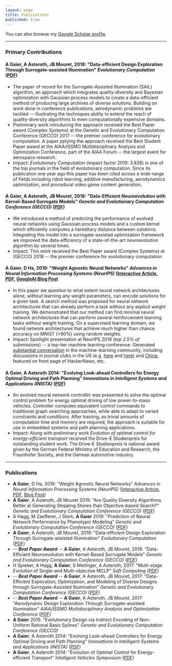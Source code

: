 ```yaml
---
layout: page
title: Publications
published: true
---
```


You can also browse my [Google Scholar profile](https://scholar.google.com/citations?hl=en&user=eiqVLC0AAAAJ).

---
### Primary Contributions

#### A Gaier, A Asteroth, JB Mouret, 2018: "Data-efficient Design Exploration Through Surrogate-assisted Illumination" _Evolutionary Computation_ ([PDF](https://arxiv.org/pdf/1806.05865))
  * The paper of record for the Surrogate-Assisted Illumination (SAIL) algorithm, an approach which integrates quality-diversity and Bayesian optimization with Gaussian process models to create a data-efficient method of producing large archives of diverse solutions. Building on work done in conference publications, aerodynamic problems are tackled -- illustrating the techniques ability to extend the reach of quality-diversity algorithms to even computationally expensive domains.
  * Preliminary work introducing the approach received the Best Paper award (Complex Systems) at the Genetic and Evolutionary Computation Conference (GECCO) 2017 -- the premier conference for evolutionary computation. A paper pplying the approach received the Best Student Paper award at the AIAA/ISSMO Multidisciplinary Analysis and Optimization Conference, part of the AIAA Forum -- the largest event for aerospace research. 
  * Impact: _Evolutionary Computation_ (impact factor 2019: 3.826) is one of the top journals in the field of evolutionary computation. Since its publication one year ago this paper has been cited across a wide range of fields including robot learning, additive manufacturing, aerodynamics optimization, and procedural video game content generation.
  
 
#### A Gaier, A Asteroth, JB Mouret, 2018: "Data-Efficient Neuroevolution with Kernel-Based Surrogate Models" _Genetic and Evolutionary Computation Conference (GECCO)_ ([PDF](https://arxiv.org/pdf/1804.05364))
  * We introduced a method of predicting the performance of evolved neural networks using Gaussian process models and a custom kernel which efficiently computes a hereditary distance between solutions. Integrating this model into a surrogate-assisted optimization framework we improved the data-efficiency of a state-of-the-art neuroevolution algorithm by several times.
  * Impact: This work received the Best Paper award (Complex Systems) at (GECCO) 2018 -- the premier conference for evolutionary computation
  
#### A Gaier, D Ha, 2019: "Weight Agnostic Neural Networks" _Advances in Neural Information Processing Systems (NeurIPS)_ ([Interactive Article](https://weightagnostic.github.io/), [PDF](https://arxiv.org/abs/1906.04358), [GoogleAI Blog Post](https://ai.googleblog.com/2019/08/exploring-weight-agnostic-neural.html) 
  * In this paper we question to what extent neural network architectures alone, without learning any weight parameters, can encode solutions for a given task. A search method was proposed for neural network architectures that can already perform a task without any explicit weight training. We demonstrated that our method can find minimal neural network architectures that can perform several reinforcement learning tasks without weight training. On a supervised learning domain, we found network architectures that achieve much higher than chance accuracy on MNIST (>90\%) using random weights.
  * Impact: Spotlight presentation at NeurIPS 2019 (_top 2.5% of submissions_) -- a top-tier machine learning conference. Generated [substantial conversation](https://twitter.com/hardmaru/status/1138600152048910336) in the machine-learning community, including discussions in journal clubs in the US (e.g. [here](https://www.youtube.com/watch?v=OmniHm9Fk-A) and [here](https://www.youtube.com/watch?v=rEKtmUS3WIU)) and [China](https://zhuanlan.zhihu.com/p/71848261), featured on front page of HackerNews, etc.


#### A Gaier, A Asteroth 2014: "Evolving Look-ahead Controllers for Energy Optimal Driving and Path Planning" _Innovations in Intelligent Systems and Applications (INISTA)_ ([PDF](https://bit.ly/2Kxp1je))
  * An evolved neural network controller was presented to solve the optimal control problem for energy optimal driving of low power-to-mass vehicles. Controller computes equivalent control commands to traditional graph searching approaches, while able to adapt to varied constraints and conditions. After training, as trivial amounts of computation time and memory are required, the approach is suitable for use in embedded systems and path planning applications.
  * Impact: Along with preliminary work _Evolution of optimal control for energy-efficient transport_ received the Drive-E Studienpreis for outstanding student work. The Drive-E Studienpreis is national award given by the German Federal Ministry of Education and Research, the Fraunhofer Society, and the German automotive industry.
  

---
### Publications

- **A Gaier**, D Ha, 2019: "Weight Agnostic Neural Networks" _Advances in Neural Information Processing Systems (NeurIPS)_ ([Interactive Article](https://weightagnostic.github.io/), [PDF](https://arxiv.org/abs/1906.04358), [Blog Post](https://ai.googleblog.com/2019/08/exploring-weight-agnostic-neural.html))
- **A Gaier**,  A Asteroth, JB Mouret 2019: "Are Quality Diversity Algorithms Better at Generating Stepping Stones than Objective-based Search?" _Genetic and Evolutionary Computation Conference (GECCO)_ ([PDF](https://bit.ly/2yOtWH9))
- A Hagg, M Zaefferer, J Stork, **A Gaier** 2019: "Prediction of Neural Network Performance by Phenotypic Modeling" _Genetic and Evolutionary Computation Conference (GECCO)_ ([PDF](https://arxiv.org/pdf/1907.07075))
- **A Gaier**, A Asteroth, JB Mouret, 2018: "Data-efficient Design Exploration Through Surrogate-assisted Illumination" _Evolutionary Computation_ ([PDF](https://arxiv.org/pdf/1806.05865))
- -- **_Best Paper Award_** --  **A Gaier**, A Asteroth, JB Mouret, 2018: "Data-Efficient Neuroevolution with Kernel-Based Surrogate Models" _Genetic and Evolutionary Computation Conference (GECCO)_ ([PDF](https://arxiv.org/pdf/1804.05364))
- H Spieker, A Hagg, **A Gaier**, S Meilinger, A Asteroth, 2017: "Multi-stage Evolution of Single-and Multi-objective MCLP" _Soft Computing_ ([PDF](https://bit.ly/2Tm1m9q))
- -- **_Best Paper Award_** -- **A Gaier**, A Asteroth, JB Mouret, 2017: "Data-Efficient Exploration, Optimization, and Modeling of Diverse Designs through Surrogate-Assisted Illumination" _Genetic and Evolutionary Computation Conference (GECCO)_ ([PDF](https://dl.acm.org/ft_gateway.cfm?id=3071282&type=pdf))
- -- **_Best Paper Award_** -- **A Gaier**, A Asteroth, JB Mouret, 2017: "Aerodynamic Design Exploration Through Surrogate-assisted Illumination" _AIAA/ISSMO Multidisciplinary Analysis and Optimization Conference_ ([PDF](https://hal.inria.fr/hal-01518786/document))
- **A Gaier** 2015: "Evolutionary Design via Indirect Encoding of Non-Uniform Rational Basis Splines" _Genetic and Evolutionary Computation Conference (GECCO)_
- **A Gaier**, A Asteroth 2014: "Evolving Look-ahead Controllers for Energy Optimal Driving and Path Planning" _Innovations in Intelligent Systems and Applications (INISTA)_ ([PDF](https://bit.ly/2Kxp1je))
- **A Gaier**, A Asteroth 2014: "Evolution of Optimal Control for Energy-efficient Transport" _Intelligent Vehicles Symposium_ ([PDF](https://bit.ly/2KFO6sl))
